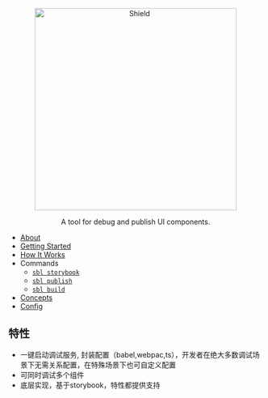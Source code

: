 
<p align="center">
  <img alt="Shield" src="http://lc-cj3ctxdw.cn-n1.lcfile.com/baf8019f3a541823d42a.png" height="400px" with="700px" />
</p>

<p align="center">
  A tool for debug and publish UI components.
</p>

* [About](#about)
* [Getting Started](#getting-started)
* [How It Works](#how-it-works)
* Commands
  - [`sbl storybook`](./commands/publish#readme)
  - [`sbl publish`](./commands/version#readme)
  - [`sbl build`](./commands/bootstrap#readme)
* [Concepts](#concepts)
* [Config](#config)

## 特性
* 一键启动调试服务, 封装配置（babel,webpac,ts），开发者在绝大多数调试场景下无需关系配置，在特殊场景下也可自定义配置
* 可同时调试多个组件
* 底层实现，基于storybook，特性都提供支持
